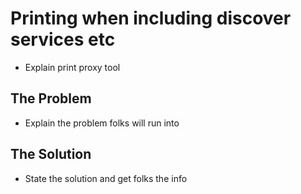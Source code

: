# Printing when including discover services etc

- Explain print proxy tool

## The Problem

- Explain the problem folks will run into

## The Solution

- State the solution and get folks the info
